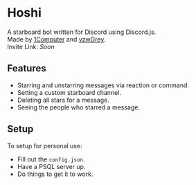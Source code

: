 # Hoshi

A starboard bot written for Discord using Discord.js.  
Made by [1Computer](https://github.com/1computer1) and [vzwGrey](https://github.com/vzwGrey).  
Invite Link: *Soon*  

## Features

- Starring and unstarring messages via reaction or command.
- Setting a custom starboard channel.
- Deleting all stars for a message.
- Seeing the people who starred a message.

## Setup

To setup for personal use:
- Fill out the `config.json`.
- Have a PSQL server up.
- Do things to get it to work.
